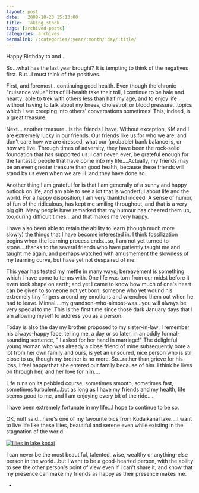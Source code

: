 ```yaml
---
layout: post
date:	2008-10-23 15:13:00
title:  Taking stock....
tags: [archived-posts]
categories: archives
permalink: /:categories/:year/:month/:day/:title/
---
```

Happy Birthday to <LJ user="bchandan"> and <LJ user="udhay">.


So...what has the last year brought? It is tempting to think of the negatives first. But...I must think of the positives.

First, and foremost...continuing good health. Even though the chronic "nuisance value" bits of ill-health take their toll, I continue to be hale and hearty; able to trek with others less than half my age, and to enjoy life without having to talk about my knees, cholestrol, or blood pressure...topics which I see creeping into others' conversations sometimes! This, indeed, is a great treasure.

Next....another treasure...is the friends I have. Without exception, KM and I are extremely lucky in our friends. Our friends like us for who we are, and don't care how we are dressed, what our (probable) bank balance is, or how we live. Through times of adversity, they have been the rock-solid foundation that has supported us. I can never, ever, be grateful enough for the fantastic people that have come into my life....Actually, my friends may be an even greater treasure than good health, because these friends will stand by us even when we are ill..and they have done so.

Another thing I am grateful for is that I am generally of a sunny and happy outlook on life, and am able to see a lot that is wonderful about life and the world. For a happy disposition, I am very thankful indeed. A sense of humor, of fun of the ridiculous, has kept me smiling throughout, and that is a very big gift. Many people have remarked that my humour has cheered them up, too,during difficult times....and that makes me very happy.

I have also been able to retain the ability to learn (though much more slowly) the things that I have become interested in. I think fossilization begins when the learning process ends...so, I am not yet turned to stone....thanks to the several friends who have patiently taught me and taught me again, and perhaps watched with amusmement the slowness of my learning curve, but have yet not despaired of me.

This year has tested my mettle in many ways; bereavement is something which I have come to terms with. One life was torn from our midst before it even took shape on earth; and yet I came to know how much of one's heart can be given to someone not yet born, someone who yet wound his extremely tiny fingers around my emotions and wrenched them out when he had to leave. Minnal....my grandson-who-almost-was...you will always be very special to me. This is the first time since those dark January days that I am allowing myself to address you as a person.

Today is also the day my brother proposed to my sister-in-law; I remember his always-happy face, telling me, a day or so later, in an oddly formal-sounding sentence, " I asked for her hand in marriage!" The delightful young woman who was already a close friend of mine subsequently bore a lot from her own family and ours, is yet an unsoured, nice person who is still close to us, though my brother is no more. So...rather than grieve for his loss, I feel happy that she entered our family because of him. I think he lives on through her, and her love for him....

Life runs on its pebbled course, sometimes smooth, sometimes fast, sometimes turbulent...but as long as I have my friends and my health, life seems good to me, and I am enjoying every bit of the ride....

I have been extremely fortunate in my life...I hope to continue to be so. 

OK, nuff said...here's one of my favourite pics from Kodaikanal lake....I want to live life like these lilies, beautiful and serene even while existing in the stagnation of the world.



<a href="http://s297.photobucket.com/albums/mm205/depontis/?action=view&current=IMG_5428.jpg" target="_blank"><img src="http://i297.photobucket.com/albums/mm205/depontis/IMG_5428.jpg" border="0" alt="lilies in lake kodai"></a>


I can never be the most beautiful, talented, wise, wealthy or anything-else person in the world...but I want to be a good-hearted person, with the ability to see the other person's point of view even if I can't share it, and know that my presence can make my friends as happy as their presence makes me.








*
